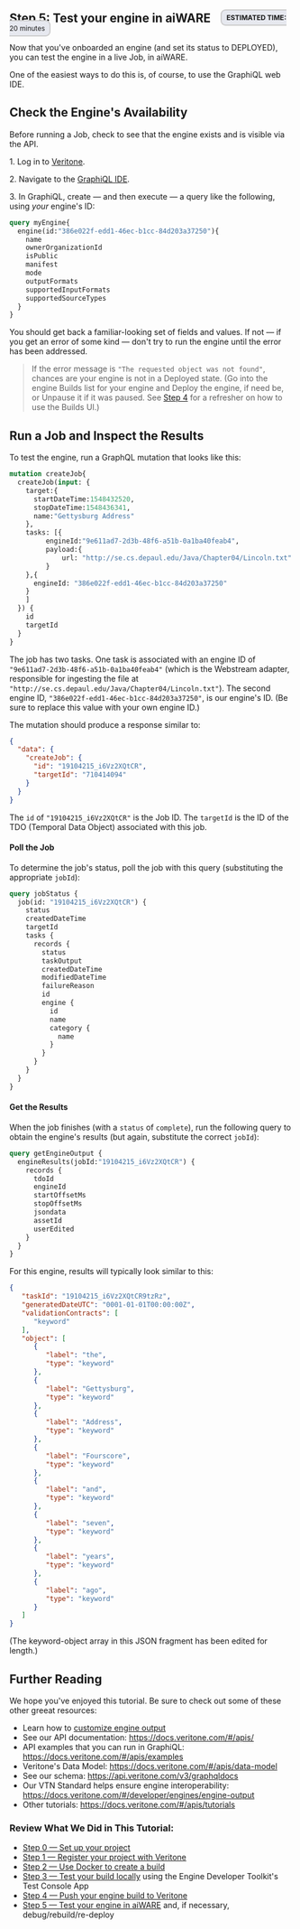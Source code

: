 <!-- markdownlint-disable -->

<style>
aside  {
  border-style: solid;
  border-radius: 9px;
  border-width: 2.2px;
  border-color:#ccc;
  padding: 5px;
  background: #e6e8ef;
}

aside.small {
  display:inline;
  font-size:9pt;
  position:relative; top:-4px;
}

.topruled {
  border-top-width: 1.2px;
  border-top-style: solid;
  border-top-color: rgb(76, 76, 100);
  line-height:45%;
}
.bottomruled {
  border-bottom-width: 1.2px;
  border-bottom-style: solid;
  border-bottom-color: rgb(76, 76, 100);
  line-height:45%;
}
</style>

<h2 style="display: inline;">Step 5: Test your engine in aiWARE &nbsp;</h2>&nbsp;&nbsp;<aside class="small">
<b>ESTIMATED TIME:</b> 20 minutes </aside> &nbsp;

Now that you've onboarded an engine (and set its status to DEPLOYED), you can test the engine in a live Job, in aiWARE.

One of the easiest ways to do this is, of course, to use the GraphiQL web IDE.

## Check the Engine's Availability

Before running a Job, check to see that the engine exists and is visible via the API.

1\. Log in to [Veritone](https://developer.veritone.com).

2\. Navigate to the [GraphiQL IDE](https://api.veritone.com/v3/graphiql).

3\. In GraphiQL, create &mdash; and then execute &mdash; a query like the following, using _your_ engine's ID:

```graphql
query myEngine{
  engine(id:"386e022f-edd1-46ec-b1cc-84d203a37250"){
    name
    ownerOrganizationId
    isPublic
    manifest
    mode
    outputFormats
    supportedInputFormats
    supportedSourceTypes
  }
}
```

You should get back a familiar-looking set of fields and values. If not &mdash; if you get an error of some kind &mdash; don't try to run the engine until the error has been addressed. 

> If the error message is `"The requested object was not found"`, chances are your engine is not in a Deployed state. (Go into the engine Builds list for your engine and Deploy the engine, if need be, or Unpause it if it was paused. See [Step 4](developer/engines/tutorial/engine-tutorial-step-4) for a refresher on how to use the Builds UI.) 

## Run a Job and Inspect the Results

To test the engine, run a GraphQL mutation that looks like this:

```graphql
mutation createJob{
  createJob(input: {
    target:{
      startDateTime:1548432520,
      stopDateTime:1548436341,
      name:"Gettysburg Address"
    },
    tasks: [{
         engineId:"9e611ad7-2d3b-48f6-a51b-0a1ba40feab4",
         payload:{
             url: "http://se.cs.depaul.edu/Java/Chapter04/Lincoln.txt"
         }
    },{
      engineId: "386e022f-edd1-46ec-b1cc-84d203a37250"
    }
    ]
  }) {
    id
    targetId
  }
}
```

The job has two tasks. One task is associated with an engine ID of `"9e611ad7-2d3b-48f6-a51b-0a1ba40feab4"` (which is the Webstream adapter, responsible for ingesting the file at `"http://se.cs.depaul.edu/Java/Chapter04/Lincoln.txt"`).
The second engine ID, `"386e022f-edd1-46ec-b1cc-84d203a37250"`, is our engine's ID. (Be sure to replace this value with your own engine ID.)

The mutation should produce a response similar to:

```json
{
  "data": {
    "createJob": {
      "id": "19104215_i6Vz2XQtCR",
      "targetId": "710414094"
    }
  }
}
```

The `id` of `"19104215_i6Vz2XQtCR"` is the Job ID. The `targetId` is the ID of the TDO (Temporal Data Object) associated with this job.

#### Poll the Job

To determine the job's status, poll the job with this query (substituting the appropriate `jobId`):

```graphql
query jobStatus {
  job(id: "19104215_i6Vz2XQtCR") {
    status
    createdDateTime
    targetId
    tasks {
      records {
        status
        taskOutput
        createdDateTime
        modifiedDateTime
        failureReason
        id
        engine {
          id
          name
          category {
            name
          }
        }
      }
    }
  }
}
```

#### Get the Results

When the job finishes (with a `status` of `complete`), run the following query to obtain the engine's results (but again, substitute the correct `jobId`):

```graphql
query getEngineOutput {
  engineResults(jobId:"19104215_i6Vz2XQtCR") {
    records {
      tdoId
      engineId
      startOffsetMs
      stopOffsetMs
      jsondata
      assetId
      userEdited
    }
  }
}
```

For this engine, results will typically look similar to this:

```json
{
   "taskId": "19104215_i6Vz2XQtCR9tzRz",
   "generatedDateUTC": "0001-01-01T00:00:00Z",
   "validationContracts": [
      "keyword"
   ],
   "object": [
      {
         "label": "the",
         "type": "keyword"
      },
      {
         "label": "Gettysburg",
         "type": "keyword"
      },
      {
         "label": "Address",
         "type": "keyword"
      },
      {
         "label": "Fourscore",
         "type": "keyword"
      },
      {
         "label": "and",
         "type": "keyword"
      },
      {
         "label": "seven",
         "type": "keyword"
      },
      {
         "label": "years",
         "type": "keyword"
      }, 
      {
         "label": "ago",
         "type": "keyword"
      }
   ]
}
```
(The keyword-object array in this JSON fragment has been edited for length.)

## Further Reading

We hope you've enjoyed this tutorial. Be sure to check out some of these other greeat resources:

- Learn how to [customize engine output](developer/engines/tutorial/customizing-engine-output)
- See our API documentation: <https://docs.veritone.com/#/apis/>
- API examples that you can run in GraphiQL: <https://docs.veritone.com/#/apis/examples>
- Veritone's Data Model: <https://docs.veritone.com/#/apis/data-model>
- See our schema: <https://api.veritone.com/v3/graphqldocs>
- Our VTN Standard helps ensure engine interoperability: <https://docs.veritone.com/#/developer/engines/engine-output>
- Other tutorials: <https://docs.veritone.com/#/apis/tutorials> 

### Review What We Did in This Tutorial:
* [Step 0 &mdash; Set up your project](developer/engines/tutorial/)
* [Step 1 &mdash; Register your project with Veritone](developer/engines/tutorial/engine-tutorial-step-1)
* [Step 2 &mdash; Use Docker to create a build](developer/engines/tutorial/engine-tutorial-step-2)
* [Step 3 &mdash; Test your build locally](developer/engines/tutorial/engine-tutorial-step-3) using the Engine Developer Toolkit's Test Console App
* [Step 4 &mdash; Push your engine build to Veritone](developer/engines/tutorial/engine-tutorial-step-4) 
* [Step 5 &mdash; Test your engine in aiWARE](developer/engines/tutorial/engine-tutorial-step-5) and, if necessary, debug/rebuild/re-deploy
